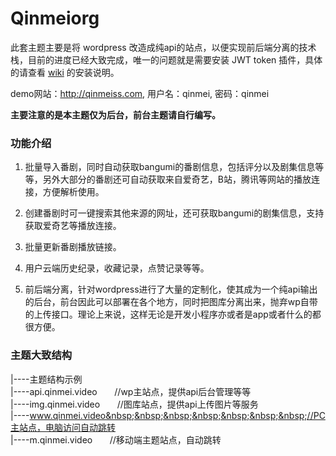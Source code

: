 # Qinmeiorg

此套主题主要是将 wordpress 改造成纯api的站点，以便实现前后端分离的技术栈，目前的进度已经大致完成，唯一的问题就是需要安装 JWT token 插件，具体的请查看 <a href='https://github.com/qinvz/Qinmeiorg/wiki'>wiki</a> 的安装说明。

demo网站：http://qinmeiss.com,  用户名：qinmei,  密码：qinmei

**主要注意的是本主题仅为后台，前台主题请自行编写。**

### 功能介绍

1. 批量导入番剧，同时自动获取bangumi的番剧信息，包括评分以及剧集信息等等，另外大部分的番剧还可自动获取来自爱奇艺，B站，腾讯等网站的播放连接，方便解析使用。

2. 创建番剧时可一键搜索其他来源的网址，还可获取bangumi的剧集信息，支持获取爱奇艺等播放连接。

3. 批量更新番剧播放链接。

4. 用户云端历史纪录，收藏记录，点赞记录等等。

5. 前后端分离，针对wordpress进行了大量的定制化，使其成为一个纯api输出的后台，前台因此可以部署在各个地方，同时把图库分离出来，抛弃wp自带的上传接口。理论上来说，这样无论是开发小程序亦或者是app或者什么的都很方便。

### 主题大致结构

|----主题结构示例<br />
|----api.qinmei.video&nbsp;&nbsp;&nbsp;&nbsp;&nbsp;&nbsp;&nbsp;//wp主站点，提供api后台管理等等<br />
|----img.qinmei.video&nbsp;&nbsp;&nbsp;&nbsp;&nbsp;&nbsp;&nbsp;//图库站点，提供api上传图片等服务<br />
|----www.qinmei.video&nbsp;&nbsp;&nbsp;&nbsp;&nbsp;&nbsp;&nbsp;//PC主站点，电脑访问自动跳转<br />
|----m.qinmei.video&nbsp;&nbsp;&nbsp;&nbsp;&nbsp;&nbsp;&nbsp;//移动端主题站点，自动跳转<br />
